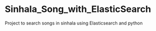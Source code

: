 # Sinhala_Song_with_ElasticSearch
Project to search songs in sinhala using Elasticsearch and python 
